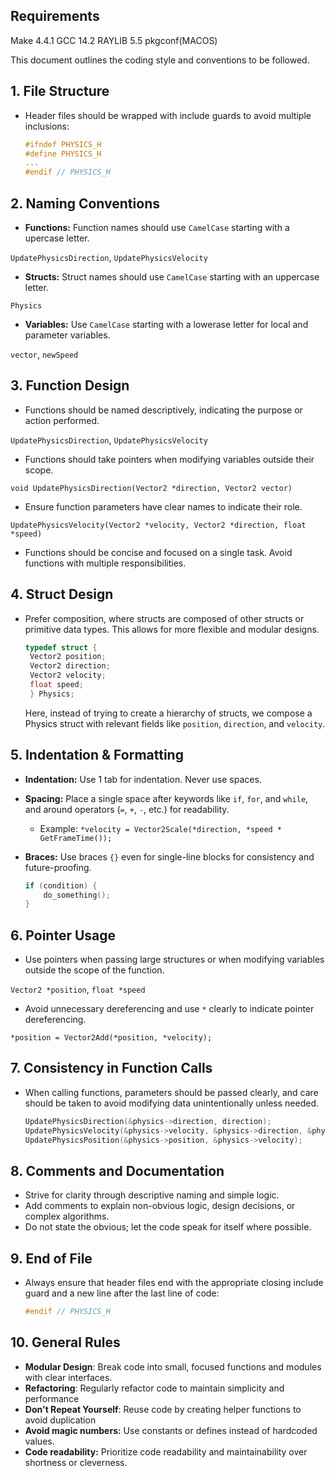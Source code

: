 ## Requirements

Make 4.4.1
GCC 14.2
RAYLIB 5.5
pkgconf(MACOS)

This document outlines the coding style and conventions to be followed.

## 1. **File Structure**

- Header files should be wrapped with include guards to avoid multiple inclusions:

  ```c
  #ifndef PHYSICS_H
  #define PHYSICS_H
  ...
  #endif // PHYSICS_H
  ```

## 2. **Naming Conventions**

- **Functions:** Function names should use `CamelCase` starting with a upercase letter.

`UpdatePhysicsDirection`, `UpdatePhysicsVelocity`

- **Structs:** Struct names should use `CamelCase` starting with an uppercase letter.

`Physics`

- **Variables:** Use `CamelCase` starting with a lowerase letter for local and parameter variables.

`vector`, `newSpeed`

## 3. **Function Design**

- Functions should be named descriptively, indicating the purpose or action performed.

`UpdatePhysicsDirection`, `UpdatePhysicsVelocity`

- Functions should take pointers when modifying variables outside their scope.

`void UpdatePhysicsDirection(Vector2 *direction, Vector2 vector)`

- Ensure function parameters have clear names to indicate their role.

`UpdatePhysicsVelocity(Vector2 *velocity, Vector2 *direction, float *speed)`

- Functions should be concise and focused on a single task. Avoid functions with multiple responsibilities.

## 4. **Struct Design**

 - Prefer composition, where structs are composed of other structs or primitive data types. This allows for more flexible and modular designs.

   ```c
   typedef struct {
    Vector2 position;
    Vector2 direction;
    Vector2 velocity;
    float speed;
    } Physics;
   ``` 
   
   Here, instead of trying to create a hierarchy of structs, we compose a Physics struct with relevant fields like `position`, `direction`, and `velocity`.

## 5. **Indentation & Formatting**

- **Indentation:** Use 1 tab for indentation. Never use spaces.
  
- **Spacing:** Place a single space after keywords like `if`, `for`, and `while`, and around operators (`=`, `+`, `-`, etc.) for readability.
  - Example: `*velocity = Vector2Scale(*direction, *speed * GetFrameTime());`

- **Braces:** Use braces `{}` even for single-line blocks for consistency and future-proofing. 

  ```c
  if (condition) {
      do_something();
  }
  ```

## 6. **Pointer Usage**

- Use pointers when passing large structures or when modifying variables outside the scope of the function. 

`Vector2 *position`, `float *speed`

- Avoid unnecessary dereferencing and use `*` clearly to indicate pointer dereferencing.

`*position = Vector2Add(*position, *velocity);`

## 7. **Consistency in Function Calls**

- When calling functions, parameters should be passed clearly, and care should be taken to avoid modifying data unintentionally unless needed.

  ```c
  UpdatePhysicsDirection(&physics->direction, direction);
  UpdatePhysicsVelocity(&physics->velocity, &physics->direction, &physics->speed);
  UpdatePhysicsPosition(&physics->position, &physics->velocity);
  ```

## 8. **Comments and Documentation**

- Strive for clarity through descriptive naming and simple logic.
- Add comments to explain non-obvious logic, design decisions, or complex algorithms.
- Do not state the obvious; let the code speak for itself where possible.

## 9. **End of File**

- Always ensure that header files end with the appropriate closing include guard and a new line after the last line of code:

  ```c
  #endif // PHYSICS_H

  ```

## 10. **General Rules**

- **Modular Design**:  Break code into small, focused functions and modules with clear interfaces.
- **Refactoring**: Regularly refactor code to maintain simplicity and performance
- **Don't Repeat Yourself**: Reuse code by creating helper functions to avoid duplication
- **Avoid magic numbers:** Use constants or defines instead of hardcoded values.
- **Code readability:** Prioritize code readability and maintainability over shortness or cleverness.
